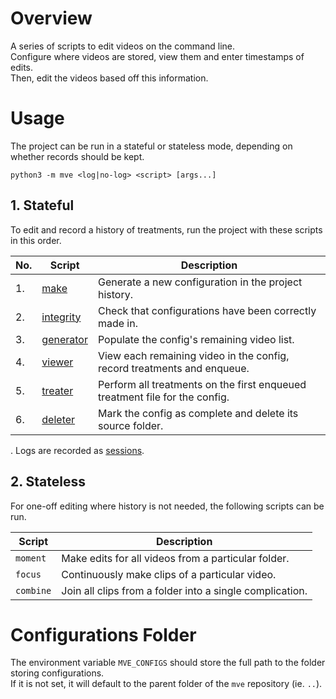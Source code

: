 # Overview

A series of scripts to edit videos on the command line.  
Configure where videos are stored, view them and enter timestamps of edits.  
Then, edit the videos based off this information.

# Usage

The project can be run in a stateful or stateless mode, depending on whether records should be kept.

```
python3 -m mve <log|no-log> <script> [args...]
```

## 1. Stateful

To edit and record a history of treatments, run the project with these scripts in this order.

| No. | Script                         | Description                                                                 |
| --- | ------------------------------ | --------------------------------------------------------------------------- |
| 1.  | [make](docs/make.md)           | Generate a new configuration in the project history.                        |
| 2.  | [integrity](docs/integrity.md) | Check that configurations have been correctly made in.                      |
| 3.  | [generator](docs/generator.md) | Populate the config's remaining video list.                                 |
| 4.  | [viewer](docs/viewer.md)       | View each remaining video in the config, record treatments and enqueue.     |
| 5.  | [treater](docs/treater.md)     | Perform all treatments on the first enqueued treatment file for the config. |
| 6.  | [deleter](docs/deleter.md)     | Mark the config as complete and delete its source folder.                   |

. Logs are recorded as [sessions](docs/session.md).

## 2. Stateless

For one-off editing where history is not needed, the following scripts can be run.

| Script    | Description                                              |
| --------- | -------------------------------------------------------- |
| `moment`  | Make edits for all videos from a particular folder.      |
| `focus`   | Continuously make clips of a particular video.           |
| `combine` | Join all clips from a folder into a single complication. |

# Configurations Folder

The environment variable `MVE_CONFIGS` should store the full path to the folder storing configurations.  
If it is not set, it will default to the parent folder of the `mve` repository (ie. `..`).
